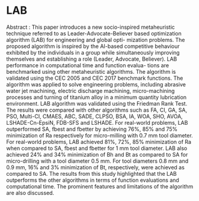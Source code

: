 # LAB

Abstract : This paper introduces a new socio-inspired metaheuristic technique referred to as Leader-Advocate-Believer based optimization algorithm (LAB) for engineering and global opti- mization problems. The proposed algorithm is inspired by the AI-based competitive behaviour exhibited by the individuals in a group while simultaneously improving themselves and establishing a role (Leader, Advocate, Believer). LAB performance in computational time and function evalua- tions are benchmarked using other metaheuristic algorithms. The algorithm is validated using the CEC 2005 and CEC 2017 benchmark functions. The algorithm was applied to solve engineering problems, including abrasive water jet machining, electric discharge machining, micro-machining processes and turning of titanium alloy in a minimum quantity lubrication environment. LAB algorithm was validated using the Friedman Rank Test. The results were compared with other algorithms such as FA, CI, GA, SA, PSO, Multi-CI, CMAES, ABC, SADE, CLPSO, BSA, IA, WOA, SHO, AVOA, LSHADE-Cn-EpsiN, FDB-SFS and LSHADE. For real-world problems, LAB outperformed SA, fbest and fbetter by achieving 76%, 85% and 75% minimization of Ra respectively for micro-milling with 0.7 mm tool diameter. For real-world problems, LAB achieved 81%, 72%, 85% minimization of Ra when compared to SA, fbest and fbetter for 1 mm tool diameter. LAB also achieved 24% and 34% minimization of Bh and Bt as compared to SA for micro-drilling with a tool diameter 0.5 mm. For tool diameters 0.8 mm and 0.9 mm, 16% and 3% minimization of Bt, respectively, were achieved as compared to SA. The results from this study highlighted that the LAB outperforms the other algorithms in terms of function evaluations and computational time. The prominent features and limitations of the algorithm are also discussed.
